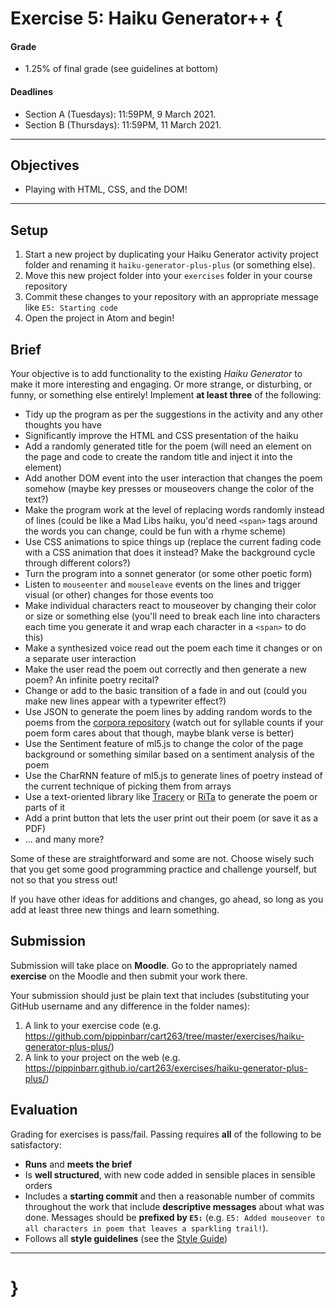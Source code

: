 # Exercise 5: Haiku Generator++ {

#### Grade
- 1.25% of final grade (see guidelines at bottom)  

#### Deadlines
- Section A (Tuesdays): 11:59PM, 9 March 2021.
- Section B (Thursdays): 11:59PM, 11 March 2021.

---

## Objectives
* Playing with HTML, CSS, and the DOM!

---

## Setup

1. Start a new project by duplicating your Haiku Generator activity project folder and renaming it `haiku-generator-plus-plus` (or something else).
2. Move this new project folder into your `exercises` folder in your course repository
3. Commit these changes to your repository with an appropriate message like `E5: Starting code`
4. Open the project in Atom and begin!

## Brief

Your objective is to add functionality to the existing *Haiku Generator* to make it more interesting and engaging. Or more strange, or disturbing, or funny, or something else entirely! Implement **at least three** of the following:

* Tidy up the program as per the suggestions in the activity and any other thoughts you have
* Significantly improve the HTML and CSS presentation of the haiku
* Add a randomly generated title for the poem (will need an element on the page and code to create the random title and inject it into the element)
* Add another DOM event into the user interaction that changes the poem somehow (maybe key presses or mouseovers change the color of the text?)
* Make the program work at the level of replacing words randomly instead of lines (could be like a Mad Libs haiku, you'd need `<span>` tags around the words you can change, could be fun with a rhyme scheme)
* Use CSS animations to spice things up (replace the current fading code with a CSS animation that does it instead? Make the background cycle through different colors?)
* Turn the program into a sonnet generator (or some other poetic form)
* Listen to `mouseenter` and `mouseleave` events on the lines and trigger visual (or other) changes for those events too
* Make individual characters react to mouseover by changing their color or size or something else (you'll need to break each line into characters each time you generate it and wrap each character in a `<span>` to do this)
* Make a synthesized voice read out the poem each time it changes or on a separate user interaction
* Make the user read the poem out correctly and then generate a new poem? An infinite poetry recital?
* Change or add to the basic transition of a fade in and out (could you make new lines appear with a typewriter effect?)
* Use JSON to generate the poem lines by adding random words to the poems from the [corpora repository](https://github.com/dariusk/corpora/tree/master/data) (watch out for syllable counts if your poem form cares about that though, maybe blank verse is better)
* Use the Sentiment feature of ml5.js to change the color of the page background or something similar based on a sentiment analysis of the poem
* Use the CharRNN feature of ml5.js to generate lines of poetry instead of the current technique of picking them from arrays
* Use a text-oriented library like [Tracery](https://tracery.io/) or [RiTa](https://rednoise.org/rita) to generate the poem or parts of it
* Add a print button that lets the user print out their poem (or save it as a PDF)
* ... and many more?

Some of these are straightforward and some are not. Choose wisely such that you get some good programming practice and challenge yourself, but not so that you stress out!

If you have other ideas for additions and changes, go ahead, so long as you add at least three new things and learn something.

## Submission

Submission will take place on **Moodle**. Go to the appropriately named **exercise** on the Moodle and then submit your work there.

Your submission should just be plain text that includes (substituting your GitHub username and any difference in the folder names):

1. A link to your exercise code (e.g. https://github.com/pippinbarr/cart263/tree/master/exercises/haiku-generator-plus-plus/)
2. A link to your project on the web (e.g. https://pippinbarr.github.io/cart263/exercises/haiku-generator-plus-plus/)

## Evaluation

Grading for exercises is pass/fail. Passing requires **all** of the following to be satisfactory:

- **Runs** and **meets the brief**
- Is **well structured**, with new code added in sensible places in sensible orders
- Includes a **starting commit** and then a reasonable number of commits throughout the work that include **descriptive messages** about what was done. Messages should be **prefixed by `E5:`** (e.g. `E5: Added mouseover to all characters in poem that leaves a sparkling trail!`).
- Follows all **style guidelines** (see the [Style Guide](../guides/style-guide.md))

---

# }
